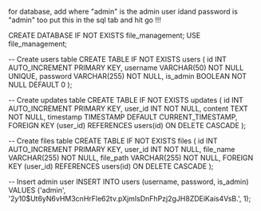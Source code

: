 for database, add where "admin" is the admin user idand password is "admin" too put this in the sql tab and hit go !!!


CREATE DATABASE IF NOT EXISTS file_management;
USE file_management;

-- Create users table
CREATE TABLE IF NOT EXISTS users (
    id INT AUTO_INCREMENT PRIMARY KEY,
    username VARCHAR(50) NOT NULL UNIQUE,
    password VARCHAR(255) NOT NULL,
    is_admin BOOLEAN NOT NULL DEFAULT 0
);

-- Create updates table
CREATE TABLE IF NOT EXISTS updates (
    id INT AUTO_INCREMENT PRIMARY KEY,
    user_id INT NOT NULL,
    content TEXT NOT NULL,
    timestamp TIMESTAMP DEFAULT CURRENT_TIMESTAMP,
    FOREIGN KEY (user_id) REFERENCES users(id) ON DELETE CASCADE
);

-- Create files table
CREATE TABLE IF NOT EXISTS files (
    id INT AUTO_INCREMENT PRIMARY KEY,
    user_id INT NOT NULL,
    file_name VARCHAR(255) NOT NULL,
    file_path VARCHAR(255) NOT NULL,
    FOREIGN KEY (user_id) REFERENCES users(id) ON DELETE CASCADE
);

-- Insert admin user
INSERT INTO users (username, password, is_admin) VALUES ('admin', '$2y$10$Ut6yN6vHM3cnHrFle62tv.pXjmIsDnFhPzj2gJH8ZDEiKais4VsB.', 1);
